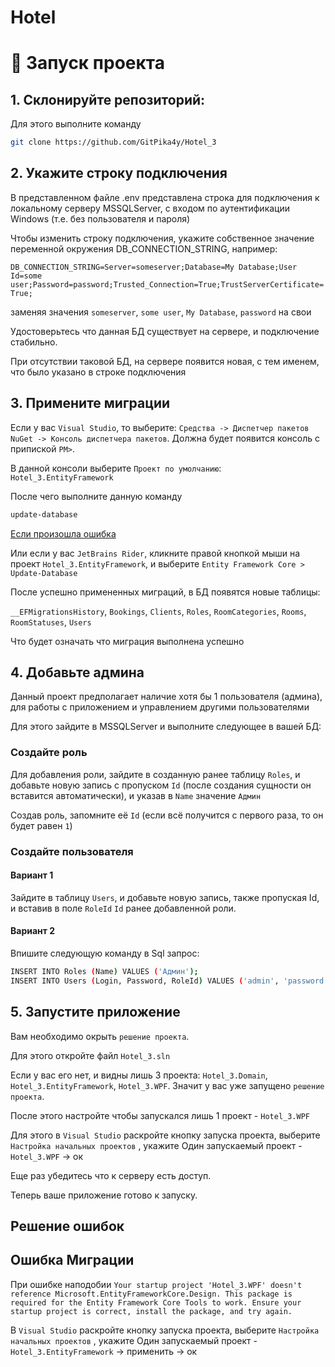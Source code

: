 # Hotel

# 🚀 Запуск проекта

## 1. Склонируйте репозиторий:

Для этого выполните команду

```bash
git clone https://github.com/GitPika4y/Hotel_3
```

## 2. Укажите строку подключения

В представленном файле .env представлена строка для подключения к локальному серверу MSSQLServer,
с входом по аутентификации Windows (т.е. без пользователя и пароля)

Чтобы изменить строку подключения, укажите собственное значение переменной окружения DB_CONNECTION_STRING,
например: 

`DB_CONNECTION_STRING=Server=someserver;Database=My Database;User Id=some user;Password=password;Trusted_Connection=True;TrustServerCertificate=True;`

заменяя значения `someserver`, `some user`, `My Database`, `password` на свои

Удостоверьтесь что данная БД существует на сервере, и подключение стабильно.

При отсутствии таковой БД, на сервере появится новая, с тем именем, что было указано в строке подключения

## 3. Примените миграции

Если у вас `Visual Studio`, то выберите: `Средства -> Диспетчер пакетов NuGet -> Консоль диспетчера пакетов`.
Должна будет появится консоль с припиской `PM>`. 

В данной консоли выберите `Проект по умолчанию`: `Hotel_3.EntityFramework`

После чего выполните данную команду

```bash
update-database
```

[Если произошла ошибка](#ошибка-миграции)

Или если у вас `JetBrains Rider`, кликните правой кнопкой мыши на проект `Hotel_3.EntityFramework`,
и выберите `Entity Framework Core > Update-Database`

После успешно примененных миграций, в БД появятся новые таблицы:

`__EFMigrationsHistory`, `Bookings`, `Clients`, `Roles`, `RoomCategories`, `Rooms`, `RoomStatuses`, `Users`

Что будет означать что миграция выполнена успешно

## 4. Добавьте админа

Данный проект предполагает наличие хотя бы 1 пользователя (админа), для работы с приложением и управлением другими пользователями

Для этого зайдите в MSSQLServer и выполните следующее в вашей БД:

### Создайте роль

Для добавления роли, зайдите в созданную ранее таблицу `Roles`, и добавьте новую запись 
с пропуском `Id` (после создания сущности он вставится автоматически), и указав в `Name` значение `Админ`

Создав роль, запомните её `Id` (если всё получится с первого раза, то он будет равен `1`)

### Создайте пользователя

#### Вариант 1
Зайдите в таблицу `Users`, и добавьте новую запись, также пропуская Id,
и вставив в поле `RoleId` `Id` ранее добавленной роли.

#### Вариант 2
Впишите следующую команду в Sql запрос:

```bash
INSERT INTO Roles (Name) VALUES ('Админ');
INSERT INTO Users (Login, Password, RoleId) VALUES ('admin', 'password', 1);
```

## 5. Запустите приложение

Вам необходимо окрыть `решение проекта`.

Для этого откройте файл `Hotel_3.sln`

Если у вас его нет, и видны лишь 3 проекта: `Hotel_3.Domain`, `Hotel_3.EntityFramework`, `Hotel_3.WPF`.
Значит у вас уже запущено `решение проекта`.

После этого настройте чтобы запускался лишь 1 проект - `Hotel_3.WPF`

Для этого в `Visual Studio` раскройте кнопку запуска проекта, выберите `Настройка начальных проектов`
, укажите Один запускаемый проект - `Hotel_3.WPF` -> ок

Еще раз убедитесь что к серверу есть доступ.

Теперь ваше приложение готово к запуску.

## Решение ошибок

## Ошибка Миграции

При ошибке наподобии `Your startup project 'Hotel_3.WPF' doesn't reference Microsoft.EntityFrameworkCore.Design. This package is required for the Entity Framework Core Tools to work. Ensure your startup project is correct, install the package, and try again.`

В `Visual Studio` раскройте кнопку запуска проекта, выберите `Настройка начальных проектов`
, укажите Один запускаемый проект - `Hotel_3.EntityFramework` -> применить -> ок